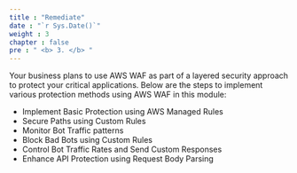 ```yaml
---
title : "Remediate"
date : "`r Sys.Date()`"
weight : 3
chapter : false
pre : " <b> 3. </b> "
---
```


Your business plans to use AWS WAF as part of a layered security approach to protect your critical applications. Below are the steps to implement various protection methods using AWS WAF in this module:

- Implement Basic Protection using AWS Managed Rules
- Secure Paths using Custom Rules
- Monitor Bot Traffic patterns
- Block Bad Bots using Custom Rules
- Control Bot Traffic Rates and Send Custom Responses
- Enhance API Protection using Request Body Parsing


<!-- By the end of this Module, the deployment includes the following resources:
![Architecture](/images/m0/mod0-asm-archi.png) -->